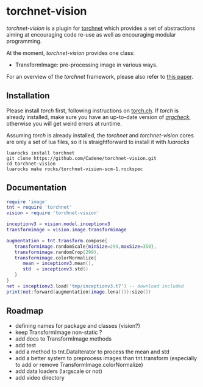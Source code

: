 # torchnet-vision

*torchnet-vision* is a plugin for [torchnet](http://github.com/torchnet/torchnet) which provides a set
of abstractions aiming at encouraging code re-use as well as encouraging
modular programming.

At the moment, *torchnet-vision* provides one class:
  - TransformImage: pre-processing image in various ways.

For an overview of the *torchnet* framework, please also refer to [this paper](https://lvdmaaten.github.io/publications/papers/Torchnet_2016.pdf).


## Installation

Please install *torch* first, following instructions on
[torch.ch](http://torch.ch/docs/getting-started.html).  If *torch* is
already installed, make sure you have an up-to-date version of
[*argcheck*](https://github.com/torch/argcheck), otherwise you will get
weird errors at runtime.

Assuming *torch* is already installed, the *torchnet* and *torchnet-vision* cores are only a set of
lua files, so it is straightforward to install it with *luarocks*
```
luarocks install torchnet
git clone https://github.com/Cadene/torchnet-vision.git
cd torchnet-vision
luarocks make rocks/torchnet-vision-scm-1.rockspec
```


## Documentation

```lua
require 'image'
tnt = require 'torchnet'
vision = require 'torchnet-vision'

inceptionv3 = vision.model.inceptionv3
transformimage = vision.image.transformimage

augmentation = tnt.transform.compose{
   transformimage.randomScale{minSize=299,maxSize=350},
   transformimage.randomCrop(299),
   transformimage.colorNormalize{
      mean = inceptionv3.mean(),
      std  = inceptionv3.std()
   }
}
net = inceptionv3.load('tmp/inceptionv3.t7') -- download included
print(net:forward(augmentation(image.lena())):size())
```


## Roadmap

- defining names for package and classes (vision?)
- keep TransformImage non-static ?
- add docs to TransformImage methods
- add test
- add a method to tnt.DataIterator to process the mean and std
- add a better system to preprocess images than tnt.transform (especially to add or remove TransformImage.colorNormalize)
- add data loaders (largscale or not)
- add video directory
